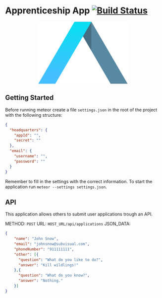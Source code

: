 Apprenticeship App [![Build Status](https://travis-ci.org/subvisual/apprenticeship-app.svg)](https://travis-ci.org/subvisual/apprenticeship-app)
==================

<p align="center">
  <img src=".apprenticeship.png" alt="Apprenticeship Logo">
</p>

Getting Started
---------------

Before running meteor create a file `settings.json` in the root of the project with the following structure:

```json
{
  "headquarters": {
    "appId": "",
    "secret": ""
  },
  "email": {
    "username": "",
    "password": ""
  }
}
```

Remember to fill in the settings with the correct information.
To start the application run `meteor --settings settings.json`.

API
---

This application allows others to submit user applications trough an API.

METHOD: `POST`
URL: `HOST_URL/api/applications`
JSON_DATA:

```json
{
    "name": "John Snow",
    "email": "johnsnow@subvisual.com",
    "phoneNumber": "911111111",
    "other": [{
      "question": "What do you like to do?",
      "answer": "Kill wildlings!"
    },{
      "question": "What do you know?",
      "answer": "Nothing."
    }]
}
```
